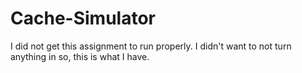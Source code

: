 # Cache-Simulator

I did not get this assignment to run properly. I didn't want to not turn anything in so, this is what I have. 
